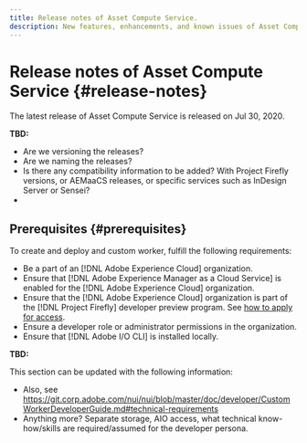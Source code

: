 ```yaml
---
title: Release notes of Asset Compute Service.
description: New features, enhancements, and known issues of Asset Compute Service.
---
```


# Release notes of Asset Compute Service {#release-notes}

The latest release of Asset Compute Service is released on Jul 30, 2020.

**TBD:**

* Are we versioning the releases? 
* Are we naming the releases?
* Is there any compatibility information to be added? With Project Firefly versions, or AEMaaCS releases, or specific services such as InDesign Server or Sensei?
* 


## Prerequisites {#prerequisites}

To create and deploy and custom worker, fulfill the following requirements:

* Be a part of an [!DNL Adobe Experience Cloud] organization. <!-- how to check and where to ask? -->
* Ensure that [!DNL Adobe Experience Manager as a Cloud Service] is enabled for the [!DNL Adobe Experience Cloud] organization. <!-- how to check and where to ask? -->
* Ensure that the [!DNL Adobe Experience Cloud] organization is part of the [!DNL Project Firefly] developer preview program. See [how to apply for access](https://github.com/AdobeDocs/project-firefly/blob/master/overview/getting_access.md).
* Ensure a developer role or administrator permissions in the organization.
* Ensure that [!DNL Adobe I/O CLI] is installed locally. <!-- Link to CLI GitHub for more info. -->

**TBD:**

This section can be updated with the following information:

* Also, see https://git.corp.adobe.com/nui/nui/blob/master/doc/developer/CustomWorkerDeveloperGuide.md#technical-requirements
* Anything more? Separate storage, AIO access, what technical know-how/skills are required/assumed for the developer persona.